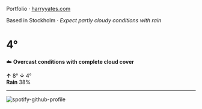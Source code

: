Portfolio · [harryyates.com](https://harryyates.com)

<!-- WEATHER_START -->
Based in Stockholm · *Expect partly cloudy conditions with rain*

# 4°
☁️ **Overcast conditions with complete cloud cover**

**↑** 8° **↓** 4°  
**Rain** 38%

---
<!-- WEATHER_END -->

<p align="left">
  <a>
    <img src="https://spotify-github-profile.kittinanx.com/api/view?uid=bigbello&cover_image=true&theme=natemoo-re&show_offline=true&background_color=121212&interchange=false&bar_color=53b14f&bar_color_cover=false" alt="spotify-github-profile">
  </a>
</p>